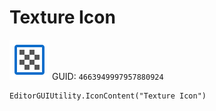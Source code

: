 # Texture Icon
![](/img/Texture%20Icon.png)
GUID: `4663949997957880924`
```
EditorGUIUtility.IconContent("Texture Icon")
```
